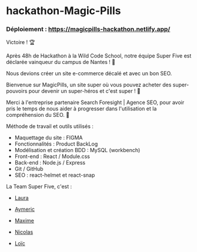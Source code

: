 # hackathon-Magic-Pills

### Déploiement : https://magicpills-hackathon.netlify.app/

Victoire ! 🏆

Après 48h de Hackathon à la Wild Code School, notre équipe Super Five est déclarée vainqueur du campus de Nantes ! 🎉

Nous devions créer un site e-commerce décalé et avec un bon SEO.

Bienvenue sur MagicPills, un site super où vous pouvez acheter des super-pouvoirs pour devenir un super-héros et c'est super ! 💪

Merci à l'entreprise partenaire Search Foresight | Agence SEO, pour avoir pris le temps de nous aider à progresser dans l'utilisation et la compréhension du SEO. 👏

Méthode de travail et outils utilisés :

- Maquettage du site : FIGMA
- Fonctionnalités : Product BackLog
- Modélisation et création BDD : MySQL (workbench)
- Front-end : React / Module.css
- Back-end : Node.js / Express
- Git / GitHub
- SEO : react-helmet et react-snap

La Team Super Five, c'est :
- [Laura](https://github.com/lwujek)

- [Aymeric](https://github.com/Aymeric-Lancien)

- [Maxime](https://github.com/Maxime-Monjal)

- [Nicolas](https://github.com/NicolasBonamy)

- [Loïc](https://github.com/loicbdev)
